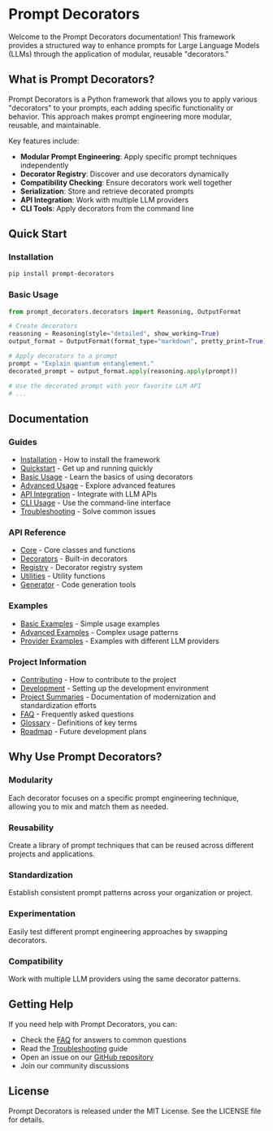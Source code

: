 # Prompt Decorators

Welcome to the Prompt Decorators documentation! This framework provides a structured way to enhance prompts for Large Language Models (LLMs) through the application of modular, reusable "decorators."

## What is Prompt Decorators?

Prompt Decorators is a Python framework that allows you to apply various "decorators" to your prompts, each adding specific functionality or behavior. This approach makes prompt engineering more modular, reusable, and maintainable.

Key features include:

- **Modular Prompt Engineering**: Apply specific prompt techniques independently
- **Decorator Registry**: Discover and use decorators dynamically
- **Compatibility Checking**: Ensure decorators work well together
- **Serialization**: Store and retrieve decorated prompts
- **API Integration**: Work with multiple LLM providers
- **CLI Tools**: Apply decorators from the command line

## Quick Start

### Installation

```bash
pip install prompt-decorators
```

### Basic Usage

```python
from prompt_decorators.decorators import Reasoning, OutputFormat

# Create decorators
reasoning = Reasoning(style="detailed", show_working=True)
output_format = OutputFormat(format_type="markdown", pretty_print=True)

# Apply decorators to a prompt
prompt = "Explain quantum entanglement."
decorated_prompt = output_format.apply(reasoning.apply(prompt))

# Use the decorated prompt with your favorite LLM API
# ...
```

## Documentation

### Guides

- [Installation](installation.md) - How to install the framework
- [Quickstart](quickstart.md) - Get up and running quickly
- [Basic Usage](guide/basic-usage.md) - Learn the basics of using decorators
- [Advanced Usage](guide/advanced-usage.md) - Explore advanced features
- [API Integration](guide/api-integration.md) - Integrate with LLM APIs
- [CLI Usage](guide/cli-usage.md) - Use the command-line interface
- [Troubleshooting](guide/troubleshooting.md) - Solve common issues

### API Reference

- [Core](api/core.md) - Core classes and functions
- [Decorators](api/decorators.md) - Built-in decorators
- [Registry](api/registry.md) - Decorator registry system
- [Utilities](api/utilities.md) - Utility functions
- [Generator](api/generator.md) - Code generation tools

### Examples

- [Basic Examples](examples/basic.md) - Simple usage examples
- [Advanced Examples](examples/advanced.md) - Complex usage patterns
- [Provider Examples](examples/providers.md) - Examples with different LLM providers

### Project Information

- [Contributing](contributing.md) - How to contribute to the project
- [Development](development.md) - Setting up the development environment
- [Project Summaries](project_summaries/index.md) - Documentation of modernization and standardization efforts
- [FAQ](faq.md) - Frequently asked questions
- [Glossary](glossary.md) - Definitions of key terms
- [Roadmap](roadmap.md) - Future development plans

## Why Use Prompt Decorators?

### Modularity

Each decorator focuses on a specific prompt engineering technique, allowing you to mix and match them as needed.

### Reusability

Create a library of prompt techniques that can be reused across different projects and applications.

### Standardization

Establish consistent prompt patterns across your organization or project.

### Experimentation

Easily test different prompt engineering approaches by swapping decorators.

### Compatibility

Work with multiple LLM providers using the same decorator patterns.

## Getting Help

If you need help with Prompt Decorators, you can:

- Check the [FAQ](faq.md) for answers to common questions
- Read the [Troubleshooting](guide/troubleshooting.md) guide
- Open an issue on our [GitHub repository](https://github.com/yourusername/prompt-decorators)
- Join our community discussions

## License

Prompt Decorators is released under the MIT License. See the LICENSE file for details.
